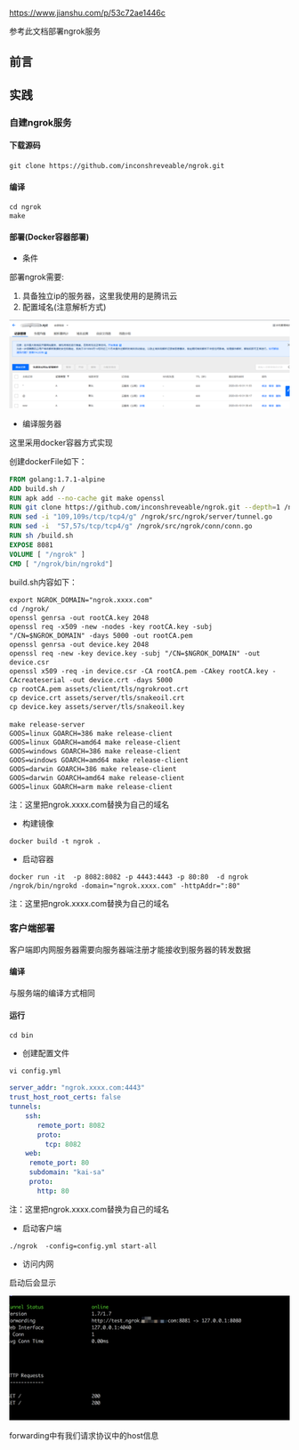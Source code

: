 https://www.jianshu.com/p/53c72ae1446c

参考此文档部署ngrok服务

## 前言



## 实践

### 自建ngrok服务

#### 下载源码

```shell
git clone https://github.com/inconshreveable/ngrok.git
```

#### 编译

```shell
cd ngrok
make
```

#### 部署(Docker容器部署)

- 条件

部署ngrok需要:

1. 具备独立ip的服务器，这里我使用的是腾讯云
2. 配置域名(注意解析方式)

![image-20200310093313270](image-20200310093313270.png)

- 编译服务器

这里采用docker容器方式实现

创建dockerFile如下：

```dockerfile
FROM golang:1.7.1-alpine
ADD build.sh /
RUN apk add --no-cache git make openssl
RUN git clone https://github.com/inconshreveable/ngrok.git --depth=1 /ngrok
RUN sed -i "109,109s/tcp/tcp4/g" /ngrok/src/ngrok/server/tunnel.go
RUN sed -i  "57,57s/tcp/tcp4/g" /ngrok/src/ngrok/conn/conn.go
RUN sh /build.sh
EXPOSE 8081
VOLUME [ "/ngrok" ]
CMD [ "/ngrok/bin/ngrokd"]
```

build.sh内容如下：

```shell
export NGROK_DOMAIN="ngrok.xxxx.com"
cd /ngrok/
openssl genrsa -out rootCA.key 2048
openssl req -x509 -new -nodes -key rootCA.key -subj "/CN=$NGROK_DOMAIN" -days 5000 -out rootCA.pem
openssl genrsa -out device.key 2048
openssl req -new -key device.key -subj "/CN=$NGROK_DOMAIN" -out device.csr
openssl x509 -req -in device.csr -CA rootCA.pem -CAkey rootCA.key -CAcreateserial -out device.crt -days 5000
cp rootCA.pem assets/client/tls/ngrokroot.crt
cp device.crt assets/server/tls/snakeoil.crt
cp device.key assets/server/tls/snakeoil.key

make release-server
GOOS=linux GOARCH=386 make release-client
GOOS=linux GOARCH=amd64 make release-client
GOOS=windows GOARCH=386 make release-client
GOOS=windows GOARCH=amd64 make release-client
GOOS=darwin GOARCH=386 make release-client
GOOS=darwin GOARCH=amd64 make release-client
GOOS=linux GOARCH=arm make release-client
```

注：这里把ngrok.xxxx.com替换为自己的域名

- 构建镜像

```shell
docker build -t ngrok .
```

- 启动容器

```shell
docker run -it  -p 8082:8082 -p 4443:4443 -p 80:80  -d ngrok /ngrok/bin/ngrokd -domain="ngrok.xxxx.com" -httpAddr=":80"
```

注：这里把ngrok.xxxx.com替换为自己的域名

### 客户端部署

客户端即内网服务器需要向服务器端注册才能接收到服务器的转发数据

#### 编译

与服务端的编译方式相同

#### 运行

```shell
cd bin
```

- 创建配置文件

```shell
vi config.yml
```

```yml
server_addr: "ngrok.xxxx.com:4443"
trust_host_root_certs: false
tunnels:
    ssh:
       remote_port: 8082
       proto:
         tcp: 8082
    web:
     remote_port: 80
     subdomain: "kai-sa"
     proto:
       http: 80
```

注：这里把ngrok.xxxx.com替换为自己的域名

- 启动客户端

```shell
./ngrok  -config=config.yml start-all
```

- 访问内网

启动后会显示

![image-20200310100724478](image-20200310100724478.png)

forwarding中有我们请求协议中的host信息